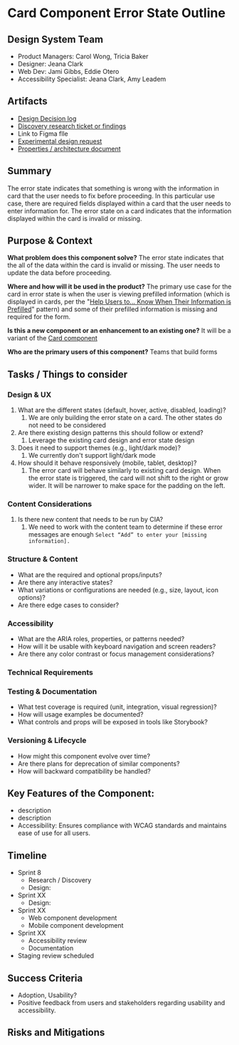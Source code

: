 
# Card Component Error State Outline

## Design System Team
- Product Managers: Carol Wong, Tricia Baker
- Designer: Jeana Clark
- Web Dev: Jami Gibbs, Eddie Otero
- Accessibility Specialist: Jeana Clark, Amy Leadem
  
## Artifacts
- [Design Decision log](https://github.com/department-of-veterans-affairs/va.gov-team/blob/master/products/design-system-forms-library/products/components/card-error-state/design-decision-log.md)
- [Discovery research ticket or findings](https://github.com/department-of-veterans-affairs/vets-design-system-documentation/issues/4516)
- Link to Figma flle
- [Experimental design request](https://github.com/department-of-veterans-affairs/vets-design-system-documentation/issues/4276)
- [Properties / architecture document](https://github.com/department-of-veterans-affairs/va.gov-team/blob/master/products/design-system-forms-library/products/components/card-error-state/properties-architecture.md)

## Summary
The error state indicates that something is wrong with the information in card that the user needs to fix before proceeding. In this particular use case, there are required fields displayed within a card that the user needs to enter information for. The error state on a card indicates that the information displayed within the card is invalid or missing.
  
## Purpose & Context
**What problem does this component solve?**
The error state indicates that the all of the data within the card is invalid or missing. The user needs to update the data before proceeding. 

**Where and how will it be used in the product?**
The primary use case for the card in error state is when the user is viewing prefilled information (which is displayed in cards, per the "[Help Users to... Know When Their Information is Prefilled](https://design.va.gov/patterns/help-users-to/know-when-their-information-is-prefilled)" pattern) and some of their prefilled information is missing and required for the form.

**Is this a new component or an enhancement to an existing one?**
It will be a variant of the [Card component](https://design.va.gov/components/card)

**Who are the primary users of this component?**
Teams that build forms


## Tasks / Things to consider

### Design & UX
1. What are the different states (default, hover, active, disabled, loading)?
   1. We are only building the error state on a card. The other states do not need to be considered
1. Are there existing design patterns this should follow or extend?
   1. Leverage the existing card design and error state design
1. Does it need to support themes (e.g., light/dark mode)?
   1. We currently don't support light/dark mode
1. How should it behave responsively (mobile, tablet, desktop)?
   1. The error card will behave similarly to existing card design. When the error state is triggered, the card will not shift to the right or grow wider. It will be narrower to make space for the padding on the left.

### Content Considerations
1. Is there new content that needs to be run by CIA?
   1. We need to work with the content team to determine if these error messages are enough `Select “Add” to enter your [missing information].`

### Structure & Content
- What are the required and optional props/inputs?
- Are there any interactive states?
- What variations or configurations are needed (e.g., size, layout, icon options)?
- Are there edge cases to consider?

### Accessibility
- What are the ARIA roles, properties, or patterns needed?
- How will it be usable with keyboard navigation and screen readers?
- Are there any color contrast or focus management considerations?

### Technical Requirements
### Testing & Documentation
- What test coverage is required (unit, integration, visual regression)?
- How will usage examples be documented?
- What controls and props will be exposed in tools like Storybook?

### Versioning & Lifecycle
- How might this component evolve over time?
- Are there plans for deprecation of similar components?
- How will backward compatibility be handled?

## Key Features of the Component:
- description 
- description
- Accessibility: Ensures compliance with WCAG standards and maintains ease of use for all users.


## Timeline 

- Sprint 8
	- Research / Discovery
	- Design: 
- Sprint XX
	- Design:  
- Sprint XX 
	- Web component development
	- Mobile component development
- Sprint XX
	- Accessibility review
	- Documentation 
- Staging review scheduled 


## Success Criteria
- Adoption, Usability?
- Positive feedback from users and stakeholders regarding usability and accessibility.

## Risks and Mitigations


